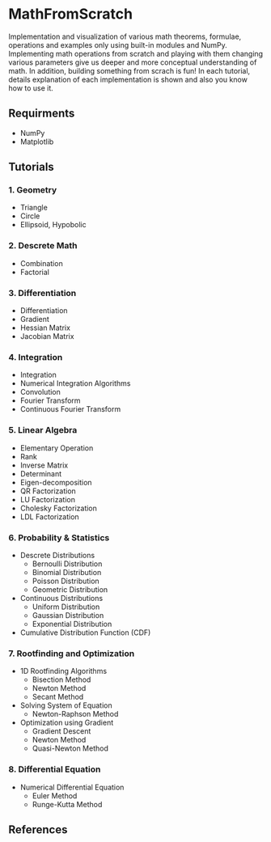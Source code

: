 # MathFromScratch
Implementation and visualization of various math theorems, formulae, operations and examples only using built-in modules and NumPy. Implementing math operations from scratch and playing with them changing various parameters give us deeper and more conceptual understanding of math. In addition, building something from scrach is fun!
In each tutorial, details explanation of each implementation is shown and also you know how to use it.

## Requirments
- NumPy
- Matplotlib

## Tutorials
### 1. Geometry
- Triangle
- Circle
- Ellipsoid, Hypobolic

### 2. Descrete Math
- Combination
- Factorial

### 3. Differentiation
- Differentiation
- Gradient
- Hessian Matrix
- Jacobian Matrix

### 4. Integration
- Integration
- Numerical Integration Algorithms
- Convolution
- Fourier Transform
- Continuous Fourier Transform

### 5. Linear Algebra
- Elementary Operation
- Rank
- Inverse Matrix
- Determinant
- Eigen-decomposition
- QR Factorization
- LU Factorization
- Cholesky Factorization
- LDL Factorization

### 6. Probability & Statistics
- Descrete Distributions
  - Bernoulli Distribution
  - Binomial Distribution
  - Poisson Distribution
  - Geometric Distribution
- Continuous Distributions
  - Uniform Distribution
  - Gaussian Distribution
  - Exponential Distribution
- Cumulative Distribution Function (CDF)

### 7. Rootfinding and Optimization
- 1D Rootfinding Algorithms
  - Bisection Method
  - Newton Method
  - Secant Method
- Solving System of Equation
  - Newton-Raphson Method
- Optimization using Gradient
  - Gradient Descent
  - Newton Method
  - Quasi-Newton Method

### 8. Differential Equation
- Numerical Differential Equation
  - Euler Method
  - Runge-Kutta Method

## References
